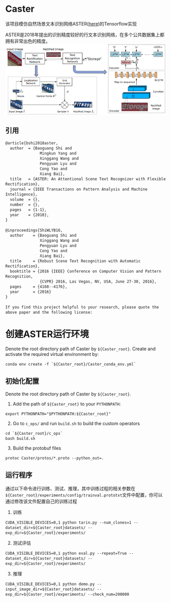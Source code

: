 # Caster
该项目模仿自然场景文本识别网络ASTER([here](https://ieeexplore.ieee.org/abstract/document/8395027/))的Tensorflow实现

ASTER是2018年提出的识别精度较好的行文本识别网络，在多个公共数据集上都拥有非常出色的精度。
![](/相关图片/ASTER模型.png "ASTER模型")

## 引用
```
@article{bshi2018aster,
  author  = {Baoguang Shi and
               Mingkun Yang and
               Xinggang Wang and
               Pengyuan Lyu and
               Cong Yao and
               Xiang Bai},
  title   = {ASTER: An Attentional Scene Text Recognizer with Flexible Rectification},
  journal = {IEEE Transactions on Pattern Analysis and Machine Intelligence}, 
  volume  = {}, 
  number  = {}, 
  pages   = {1-1},
  year    = {2018}, 
}

@inproceedings{ShiWLYB16,
  author    = {Baoguang Shi and
               Xinggang Wang and
               Pengyuan Lyu and
               Cong Yao and
               Xiang Bai},
  title     = {Robust Scene Text Recognition with Automatic Rectification},
  booktitle = {2016 {IEEE} Conference on Computer Vision and Pattern Recognition,
               {CVPR} 2016, Las Vegas, NV, USA, June 27-30, 2016},
  pages     = {4168--4176},
  year      = {2016}
}

If you find this project helpful to your research, please quote the above paper and the following license:
```

# 创建ASTER运行环境
Denote the root directory path of Caster by `${Caster_root}`. 
Create and activate the required virtual environment by:
```
conda env create -f `${Caster_root}/Caster_conda_env.yml`
```

## 初始化配置
Denote the root directory path of Caster by `${Caster_root}`. 
1. Add the path of `${Caster_root}` to your `PYTHONPATH`:
```
export PYTHONPATH="$PYTHONPATH:${Caster_root}"
```
2. Go to `c_ops/` and run `build.sh` to build the custom operators
```
cd `${Caster_root}/c_ops`
bash build.sh
```
3. Build the protobuf files
```
protoc Caster/protos/*.proto --python_out=.
```

## 运行程序
通过以下命令进行训练、测试、推理，其中训练过程的相关参数在`${Caster_root}/experiments/config/trainval.prototxt`文件中配置，你可以通过修改该文件配置自己的训练过程
1. 训练
```
CUDA_VISIBLE_DEVICES=0,1 python tarin.py --num_clones=1 --dataset_dir=${Caster_root}datasets/ --exp_dir=${Caster_root}/experiments/
```
2. 测试评估
```
CUDA_VISIBLE_DEVICES=0,1 python eval.py --repeat=True --dataset_dir=${Caster_root}datasets/ --exp_dir=${Caster_root}/experiments/
```
3. 推理
```
CUDA_VISIBLE_DEVICES=0,1 python demo.py --input_image_dir=${Caster_root}datasets/ --exp_dir=${Caster_root}/experiments/ --check_num=200000
```
